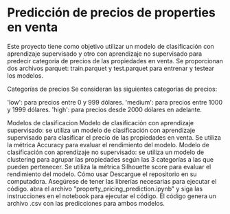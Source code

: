 # Predicción de precios de properties en venta
Este proyecto tiene como objetivo utilizar un modelo de clasificación con aprendizaje supervisado y otro con aprendizaje no supervisado para predecir categoria de precios de las propiedades en venta. Se proporcionan dos archivos parquet: train.parquet y test.parquet para entrenar y testear los modelos.

Categorías de precios
Se consideran las siguientes categorías de precios:

'low': para precios entre 0 y 999 dólares.
'medium': para precios entre 1000 y 1999 dólares.
'high': para precios desde 2000 dólares en adelante.

Modelos de clasificacion
Modelo de clasificación con aprendizaje supervisado: se utiliza un modelo de clasificación con aprendizaje supervisado para clasificar el precio de las propiedades en venta. Se utiliza la métrica Accuracy para evaluar el rendimiento del modelo.
Modelo de clasificación con aprendizaje no supervisado: se utiliza un modelo de clustering para agrupar las propiedades según las 3 categorías a las que pueden pertenecer. Se utiliza la métrica Silhouette score para evaluar el rendimiento del modelo.
Cómo usar
Descargue el repositorio en su computadora.
Asegúrese de tener las librerías necesarias para ejecutar el código.
abra el archivo "property_pricing_prediction.ipynb" y siga las instrucciones en el notebook para ejecutar el código.
El código genera un archivo .csv con las predicciones para ambos modelos.



